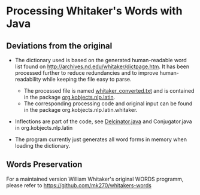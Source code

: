 # Processing Whitaker's Words with Java

## Deviations from the original

 - The dictionary used is based on the generated human-readable word list found on 
   http://archives.nd.edu/whitaker/dictpage.htm. It has been processed further to reduce 
   redundancies and to improve human-readability while keeping the file easy to parse.  

   - The processed file is named [whitaker_converted.txt](https://raw.githubusercontent.com/stefanhaustein/nlp/master/src/org/kobjects/nlp/latin/whitaker_converted.txt) and is contained in the package 
     [org.kobjects.nlp.latin](https://github.com/stefanhaustein/nlp/tree/master/src/org/kobjects/nlp/latin).  
   - The corresponding processing code and original input can be found in the package 
     org.kobjects.nlp.latin.whitaker.
 
 - Inflections are part of the code, see [Delcinator.java](https://github.com/stefanhaustein/nlp/blob/master/src/org/kobjects/nlp/latin/Declinator.java) and Conjugator.java in org.kobjects.nlp.latin
 
 - The program currently just generates all word forms in memory when loading the dictionary.
 
## Words Preservation 

For a maintained version William Whitaker's original WORDS programm, 
please refer to https://github.com/mk270/whitakers-words
 
